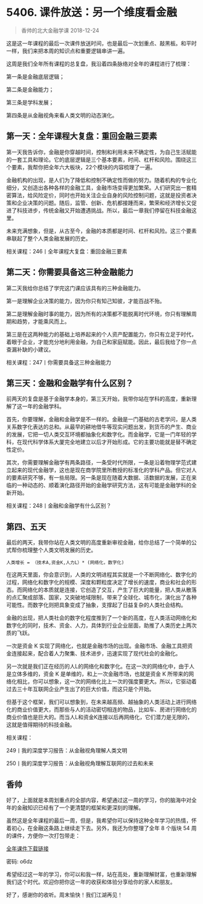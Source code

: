 # 5406. 课件放送：另一个维度看金融
> 香帅的北大金融学课
2018-12-24

这是这一年课程的最后一次课件放送时间，也是最后一次划重点、敲黑板。和平时一样，我们来把本周的知识点和重要逻辑串讲一遍。

这周是我们全年所有课程的总复盘，我沿着四条脉络对全年的课程进行了梳理：

第一条是金融底层逻辑；

第二条是金融能力；

第三条是学科发展；

第四条是从金融视角来看人类文明的动态演化。

## 第一天：全年课程大复盘：重回金融三要素
第一天我告诉你，金融是你穿越时间，控制和利用未来不确定性，为自己生活赋能的一套工具和理论。它的底层逻辑是三个基本要素，时间、杠杆和风险。围绕这三个要素，我帮你把全年六大板块，22个模块的内容梳理了一遍。

金融机构的出现，是人们为了降低和控制不确定性而做的努力。随着机构的专业化细分，又创造出各种各样的金融工具，金融市场变得更加繁荣。人们研究出一套精密算法，给风险定价，同时也开始关注企业自身的风险控制问题，这就是投资者决策和企业决策的问题。随后，监管、创新、危机都接踵而来，繁荣和经济增长又促进了科技进步，传统金融又开始遭遇挑战。所以，最后一章我们停留在科技金融这里。

未来充满想象，但是，从古至今，金融的本质都是时间、杠杆和风险。这三个要素串联起了整个人类金融发展的历史。

相关课程：246丨全年课程大复盘：重回金融三要素

## 第二天：你需要具备这三种金融能力
第二天我给你总结了学完这门课应该具有的三种金融能力。

第一是理解企业决策的能力，因为你只有知己知彼，才能百战不殆。

第二是理解金融时事的能力，因为所有的决策都不能脱离时代环境，你只有理解周期和趋势，才能乘风而上。

第三是在这两种能力的基础上培养起来的个人资产配置能力，你只有立足于时代，着眼于企业，才能充分地利用金融，为自己和家庭赋能。因此，最后我给了你一点查漏补缺的小建议。

相关课程：247丨你需要具备这三种金融能力

## 第三天：金融和金融学有什么区别？
前两天的复盘是基于金融学本身的，第三天开始，我带你站在学科的高度，重新理解了这一年的金融学科。

首先，你要理解，金融和金融学是不一样的。金融是一门基础的古老学问，是人类关系数字化表达的总和。从最早的耕地借牛等现实问题出发，到货币的产生、商业的发展，它把一切人类交互环境都抽象化和数字化。而金融学，它是一门年轻的学科，在现代科学体系大厦完全地建立以后才开始形成。它的主要功能就是替不确定性定价。

其次，你需要理解金融学有两条路径，一条受时代所限，一条是沿着物理学范式建立起来的现代金融学，这也是现在商学院里所教授的标准化的学科产品。但它对人的要素研究不够，有一些局限。另一条是现在随着大数据、活数据的发展，正在来临的一种动态的、顺着演化路径开始的金融学研究方法，这有可能是金融学科的全新开始。

相关课程：248丨金融和金融学有什么区别？

## 第四、五天
最后的两天，我带你站在人类文明的高度重新审视金融，给你总结了一个简单的公式帮你梳理整个人类文明发展的历史。

	人类增长 = （技术A,资金K,人力L）* (网络化，数字化)

在这两天里面，你会意识到，人类的文明进程其实就是一个不断网络化、数字化的过程，网络化和数字化的规模、深度和颗粒度决定了增长的速度，商业和社会的形态。而网络化的本质就是连接，它创造了交互，产生了巨大的能量，把人类从散落的点汇聚成部落、国家，又突破地域限制，带来了全球化、城市化，演化出了各种可能性。而数字化则把具象变成了抽象，支撑起了日益复杂的人类社会结构。

金融的出现，把人类社会的数字化程度推到了一个新的高度，在人类活动网络化和数字化的同时，技术、资金、人力，具体到行业企业层面，助推了人类历史上两次质的飞跃。

一次是资金 K 实现了网络化，也就是金融市场的出现。金融市场、金融工具把资金连接起来，配合着人力聚集、技术进步，迅速实现了现代社会的金融化。

另一次就是我们正在经历的人L的网络化和数字化。在这一次的网络化中，由于人是立体多维的，资金 K 是单维的，和上一次金融市场，也就是资金 K 所带来的网络化相比，你可以想象，这一次的网络化比上一次的强度要更大。所以，它驱动着过去三十年互联网企业产生出了的巨大价值，而这只是个开始。

但基于这个框架，我们可以想象到，在未来越高频、越抽象的人类活动上进行网络化的商业价值更大，而那些与人的活动密切相连的物品，比如车、房进行网络化的商业价值也是巨大的。而当人L和资金K连接以后再网络化，它们潜力是无限的，这就是值得期待的科技金融。

相关课程：

249丨我的深度学习报告：从金融视角理解人类文明

250丨我的深度学习报告：从金融视角理解互联网的过去和未来

## 香帅
好了，上面就是本周划重点的全部内容，希望通过这一周的学习，你的脑海中对全年的金融知识已经有了一个更清楚的框架和更深刻的理解。

虽然这是全年课程的最后一周，但是，我希望你可以保持这种全年学习的热情，怀着初心，在金融这条路上继续走下去。另外，我还为你整理了全年 8 个版块 54 周的课件，方便你一次打包带走：

[全年课件下载链接](https://pan.baidu.com/s/152j51db5gSZZgEjHzXVtmQ )

密码: o6dz

希望经过这一年的学习，你可以和我一样，站在高处，重新理解财富，也重新理解我们这个时代。欢迎你把你这一年的收获和体验分享给你的家人和朋友。

好了，感谢你的收听。周末愉快！我们江湖再见！


